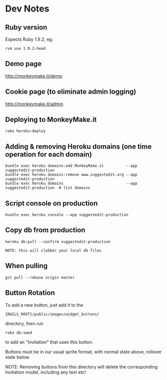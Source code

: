 # Dev Notes

## Ruby version

Expects Ruby 1.9.2, eg:

    rvm use 1.9.2-head

## Demo page

http://monkeymake.it/demo

## Cookie page (to eliminate admin logging)

http://monkeymake.it/admin

## Deploying to MonkeyMake.it

    rake heroku:deploy

## Adding & removing Heroku domains (one time operation for each domain)

    bundle exec heroku domains:add MonkeyMake.it          --app suggestedit-production
    bundle exec heroku domains:remove www.suggestedit.org --app suggestedit-production
    bundle exec heroku domains                            --app suggestedit-production  # list domains

## Script console on production

    bundle exec heroku console --app suggestedit-production

## Copy db from production

    heroku db:pull --confirm suggestedit-production

    NOTE: this will clobber your local db files

## When pulling

    git pull --rebase origin master

## Button Rotation

To add a new button, just add it to the

    {RAILS_ROOT}/public/images/widget_buttons/

directory, then run

    rake db:seed

to add an "Invitation" that uses this button.

Buttons must be in our usual sprite format, with normal state above, rollover state below.

NOTE: Removing buttons from this directory will delete the corresponding Invitation model, including any text etc!
